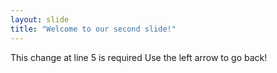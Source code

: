 ```yaml
---
layout: slide
title: "Welcome to our second slide!"
---
```

This change at line 5 is required
Use the left arrow to go back!
